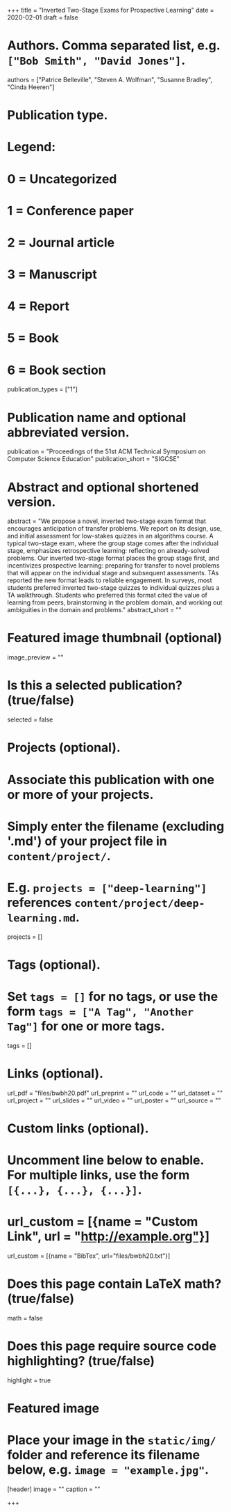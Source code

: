 +++
title = "Inverted Two-Stage Exams for Prospective Learning"
date = 2020-02-01
draft = false

# Authors. Comma separated list, e.g. `["Bob Smith", "David Jones"]`.
authors = ["Patrice Belleville", "Steven A. Wolfman", "Susanne Bradley", "Cinda Heeren"]

# Publication type.
# Legend:
# 0 = Uncategorized
# 1 = Conference paper
# 2 = Journal article
# 3 = Manuscript
# 4 = Report
# 5 = Book
# 6 = Book section
publication_types = ["1"]

# Publication name and optional abbreviated version.
publication = "Proceedings of the 51st ACM Technical Symposium on Computer Science Education"
publication_short = "SIGCSE"

# Abstract and optional shortened version.
abstract = "We propose a novel, inverted two-stage exam format that encourages anticipation of transfer problems. We report on its design, use, and initial assessment for low-stakes quizzes in an algorithms course. A typical two-stage exam, where the group stage comes after the individual stage, emphasizes retrospective learning: reflecting on already-solved problems. Our inverted two-stage format places the group stage first, and incentivizes prospective learning: preparing for transfer to novel problems that will appear on the individual stage and subsequent assessments. TAs reported the new format leads to reliable engagement. In surveys, most students preferred inverted two-stage quizzes to individual quizzes plus a TA walkthrough. Students who preferred this format cited the value of learning from peers, brainstorming in the problem domain, and working out ambiguities in the domain and problems."
abstract_short = ""

# Featured image thumbnail (optional)
image_preview = ""

# Is this a selected publication? (true/false)
selected = false

# Projects (optional).
#   Associate this publication with one or more of your projects.
#   Simply enter the filename (excluding '.md') of your project file in `content/project/`.
#   E.g. `projects = ["deep-learning"]` references `content/project/deep-learning.md`.
projects = []

# Tags (optional).
#   Set `tags = []` for no tags, or use the form `tags = ["A Tag", "Another Tag"]` for one or more tags.
tags = []

# Links (optional).
url_pdf = "files/bwbh20.pdf"
url_preprint = ""
url_code = ""
url_dataset = ""
url_project = ""
url_slides = ""
url_video = ""
url_poster = ""
url_source = ""

# Custom links (optional).
#   Uncomment line below to enable. For multiple links, use the form `[{...}, {...}, {...}]`.
# url_custom = [{name = "Custom Link", url = "http://example.org"}]
url_custom = [{name = "BibTex", url="files/bwbh20.txt"}]

# Does this page contain LaTeX math? (true/false)
math = false

# Does this page require source code highlighting? (true/false)
highlight = true

# Featured image
# Place your image in the `static/img/` folder and reference its filename below, e.g. `image = "example.jpg"`.
[header]
image = ""
caption = ""

+++
